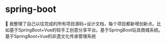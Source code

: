 # spring-boot
📢 我整理了自己以往完成的​​所有项目源码+设计文档​​，每个项目都新增创新点。比如基于SpringBoot+Vue的轻手工创意分享平台。基于SpringBoot玩具商城系统。基于SpringBoot+Vue的非遗文化传承管理系统
